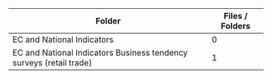 | Folder                                                              |   Files / Folders |
|---------------------------------------------------------------------|-------------------|
| EC and National Indicators                                          |                 0 |
| EC and National Indicators Business tendency surveys (retail trade) |                 1 |